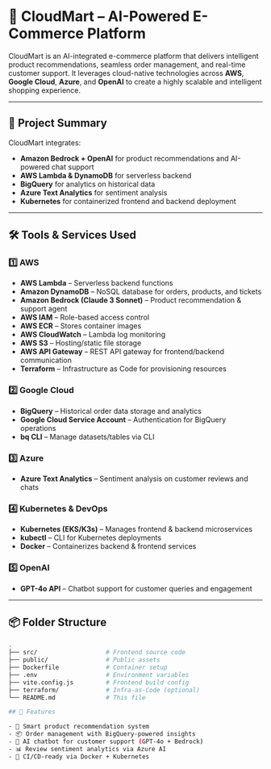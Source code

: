 # 🚀 CloudMart – AI-Powered E-Commerce Platform

CloudMart is an AI-integrated e-commerce platform that delivers intelligent product recommendations, seamless order management, and real-time customer support. It leverages cloud-native technologies across **AWS**, **Google Cloud**, **Azure**, and **OpenAI** to create a highly scalable and intelligent shopping experience.

---

## 📌 Project Summary

CloudMart integrates:
- **Amazon Bedrock + OpenAI** for product recommendations and AI-powered chat support
- **AWS Lambda & DynamoDB** for serverless backend
- **BigQuery** for analytics on historical data
- **Azure Text Analytics** for sentiment analysis
- **Kubernetes** for containerized frontend and backend deployment

---

## 🛠️ Tools & Services Used

### 1️⃣ AWS

- **AWS Lambda** – Serverless backend functions
- **Amazon DynamoDB** – NoSQL database for orders, products, and tickets
- **Amazon Bedrock (Claude 3 Sonnet)** – Product recommendation & support agent
- **AWS IAM** – Role-based access control
- **AWS ECR** – Stores container images
- **AWS CloudWatch** – Lambda log monitoring
- **AWS S3** – Hosting/static file storage
- **AWS API Gateway** – REST API gateway for frontend/backend communication
- **Terraform** – Infrastructure as Code for provisioning resources

### 2️⃣ Google Cloud

- **BigQuery** – Historical order data storage and analytics
- **Google Cloud Service Account** – Authentication for BigQuery operations
- **bq CLI** – Manage datasets/tables via CLI

### 3️⃣ Azure

- **Azure Text Analytics** – Sentiment analysis on customer reviews and chats

### 4️⃣ Kubernetes & DevOps

- **Kubernetes (EKS/K3s)** – Manages frontend & backend microservices
- **kubectl** – CLI for Kubernetes deployments
- **Docker** – Containerizes backend & frontend services

### 5️⃣ OpenAI

- **GPT-4o API** – Chatbot support for customer queries and engagement

---

## 📦 Folder Structure

```bash
.
├── src/                   # Frontend source code
├── public/                # Public assets
├── Dockerfile             # Container setup
├── .env                   # Environment variables
├── vite.config.js         # Frontend build config
├── terraform/             # Infra-as-Code (optional)
└── README.md              # This file

## 🧪 Features

- 🛒 Smart product recommendation system
- 📦 Order management with BigQuery-powered insights
- 🤖 AI chatbot for customer support (GPT-4o + Bedrock)
- 📊 Review sentiment analytics via Azure AI
- 🚀 CI/CD-ready via Docker + Kubernetes
